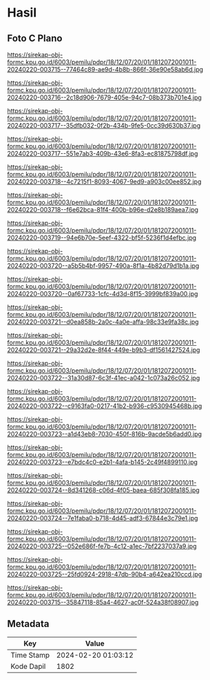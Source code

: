 # Hasil

## Foto C Plano

https://sirekap-obj-formc.kpu.go.id/6003/pemilu/pdpr/18/12/07/20/01/1812072001011-20240220-003715--77464c89-ae9d-4b8b-866f-36e90e58ab6d.jpg

https://sirekap-obj-formc.kpu.go.id/6003/pemilu/pdpr/18/12/07/20/01/1812072001011-20240220-003716--2c18d906-7679-405e-94c7-08b373b701e4.jpg

https://sirekap-obj-formc.kpu.go.id/6003/pemilu/pdpr/18/12/07/20/01/1812072001011-20240220-003717--35dfb032-0f2b-434b-9fe5-0cc39d630b37.jpg

https://sirekap-obj-formc.kpu.go.id/6003/pemilu/pdpr/18/12/07/20/01/1812072001011-20240220-003717--551e7ab3-409b-43e6-8fa3-ec81875798df.jpg

https://sirekap-obj-formc.kpu.go.id/6003/pemilu/pdpr/18/12/07/20/01/1812072001011-20240220-003718--4c7215f1-8093-4067-9ed9-a903c00ee852.jpg

https://sirekap-obj-formc.kpu.go.id/6003/pemilu/pdpr/18/12/07/20/01/1812072001011-20240220-003718--f6e62bca-81f4-400b-b96e-d2e8b189aea7.jpg

https://sirekap-obj-formc.kpu.go.id/6003/pemilu/pdpr/18/12/07/20/01/1812072001011-20240220-003719--94e6b70e-5eef-4322-bf5f-5236f1d4efbc.jpg

https://sirekap-obj-formc.kpu.go.id/6003/pemilu/pdpr/18/12/07/20/01/1812072001011-20240220-003720--a5b5b4bf-9957-490a-8f1a-4b82d79d1b1a.jpg

https://sirekap-obj-formc.kpu.go.id/6003/pemilu/pdpr/18/12/07/20/01/1812072001011-20240220-003720--0af67733-1cfc-4d3d-8f15-3999bf839a00.jpg

https://sirekap-obj-formc.kpu.go.id/6003/pemilu/pdpr/18/12/07/20/01/1812072001011-20240220-003721--d0ea858b-2a0c-4a0e-affa-98c33e9fa38c.jpg

https://sirekap-obj-formc.kpu.go.id/6003/pemilu/pdpr/18/12/07/20/01/1812072001011-20240220-003721--29a32d2e-8f44-449e-b9b3-df1561427524.jpg

https://sirekap-obj-formc.kpu.go.id/6003/pemilu/pdpr/18/12/07/20/01/1812072001011-20240220-003722--31a30d87-6c3f-41ec-a042-1c073a26c052.jpg

https://sirekap-obj-formc.kpu.go.id/6003/pemilu/pdpr/18/12/07/20/01/1812072001011-20240220-003722--c9163fa0-0217-41b2-b936-c9530945468b.jpg

https://sirekap-obj-formc.kpu.go.id/6003/pemilu/pdpr/18/12/07/20/01/1812072001011-20240220-003723--a1d43eb8-7030-450f-816b-9acde5b6add0.jpg

https://sirekap-obj-formc.kpu.go.id/6003/pemilu/pdpr/18/12/07/20/01/1812072001011-20240220-003723--e7bdc4c0-e2b1-4afa-b145-2c49f4899110.jpg

https://sirekap-obj-formc.kpu.go.id/6003/pemilu/pdpr/18/12/07/20/01/1812072001011-20240220-003724--8d341268-c06d-4f05-baea-685f308fa185.jpg

https://sirekap-obj-formc.kpu.go.id/6003/pemilu/pdpr/18/12/07/20/01/1812072001011-20240220-003724--7e1faba0-b718-4d45-adf3-67844e3c79e1.jpg

https://sirekap-obj-formc.kpu.go.id/6003/pemilu/pdpr/18/12/07/20/01/1812072001011-20240220-003725--052e686f-fe7b-4c12-a1ec-7bf2237037a9.jpg

https://sirekap-obj-formc.kpu.go.id/6003/pemilu/pdpr/18/12/07/20/01/1812072001011-20240220-003725--25fd0924-2918-47db-90b4-a642ea210ccd.jpg

https://sirekap-obj-formc.kpu.go.id/6003/pemilu/pdpr/18/12/07/20/01/1812072001011-20240220-003715--35847118-85a4-4627-ac0f-524a38f08907.jpg


## Metadata

| Key        | Value               |
| ---------- | ------------------- |
| Time Stamp | 2024-02-20 01:03:12 |
| Kode Dapil | 1802                |



